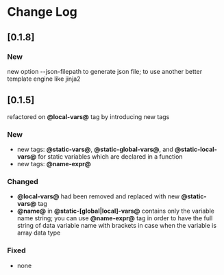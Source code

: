 # Change Log

## [0.1.8]
 
### New 
new option --json-filepath to generate json file; to use another better template engine like jinja2
 
## [0.1.5]
 
refactored on **@local-vars@** tag by introducing new tags
 
### New 
- new tags: **@static-vars@**, **@static-global-vars@**, and **@static-local-vars@** for static variables which are declared in a function
- new tags: **@name-expr@**
 
### Changed
- **@local-vars@** had been removed and replaced with new **@static-vars@** tag
- **@name@** in **@static-[global|local]-vars@** contains only the variable name string; you can use **@name-expr@** tag in order to have the full string of data variable name with brackets in case when the variable is array data type
 
### Fixed
- none 